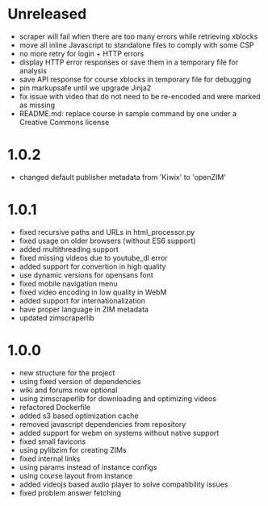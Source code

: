 # Unreleased

- scraper will fail when there are too many errors while retrieving xblocks
- move all inline Javascript to standalone files to comply with some CSP
- no more retry for login + HTTP errors
- display HTTP error responses or save them in a temporary file for analysis
- save API response for course xblocks in temporary file for debugging
- pin markupsafe until we upgrade Jinja2
- fix issue with video that do not need to be re-encoded and were marked as missing
- README.md: replace course in sample command by one under a Creative Commons license

# 1.0.2

- changed default publisher metadata from 'Kiwix' to 'openZIM'

# 1.0.1

- fixed recursive paths and URLs in html_processor.py
- fixed usage on older browsers (without ES6 support)
- added multithreading support
- fixed missing videos due to youtube_dl error
- added support for convertion in high quality
- use dynamic versions for opensans font
- fixed mobile navigation menu
- fixed video encoding in low quality in WebM
- added support for internationalization
- have proper language in ZIM metadata
- updated zimscraperlib

# 1.0.0

- new structure for the project
- using fixed version of dependencies
- wiki and forums now optional
- using zimscraperlib for downloading and optimizing videos
- refactored Dockerfile
- added s3 based optimization cache
- removed javascript dependencies from repository
- added support for webm on systems without native support
- fixed small favicons
- using pylibzim for creating ZIMs
- fixed internal links
- using params instead of instance configs
- using course layout from instance
- added videojs based audio player to solve compatibility issues
- fixed problem answer fetching
